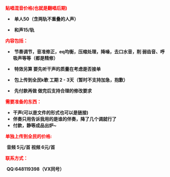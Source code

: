**<font color='red'>贴唱混音价格(也就是翻唱后期)</font>**

- ​	**单人50（含两轨不重叠的人声）**

- ​	**和声15/轨**

**<font color='red'>内容包括：</font>**

- ​	**节奏调节，音准修正，eq均衡，压缩处理，降噪，去口水音，削	 弱齿音、呼吸声等等（都是精修）**

- ​	**特效另算    要先听干声的质量在考虑是否接单**

- ​	**包上传到全民k歌   工期 2 - 3天（暂时不支持加急，抱歉）**

- ​	**先付款再做   做完后支持合理的修改要求**

**<font color='red'>需要准备的东西：</font>**

- **干声(可以是文件的形式也可以是链接)**
- **伴奏只用告诉我用的是谁的伴奏，降了几个调就行了**
- **付款，静等成品出炉~**

**<font color='red'>单独上传到全民的价格:</font>**

​	**音频 5元/首   视频 6元/首**

**<font color='red'>联系方式：</font>**

​	**QQ:648119398（VX同号）**
